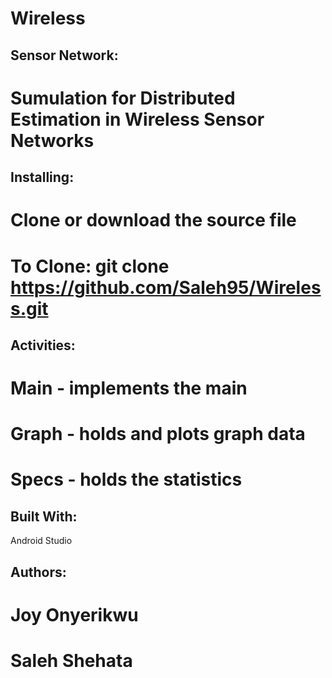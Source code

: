 # Wireless

## Sensor Network:
# Sumulation for Distributed Estimation in Wireless Sensor Networks

## Installing:
# Clone or download the source file
# To Clone: git clone https://github.com/Saleh95/Wireless.git

## Activities:
# Main - implements the main
# Graph - holds and plots graph data
# Specs - holds the statistics

## Built With:
Android Studio

## Authors:
# Joy Onyerikwu
# Saleh Shehata

